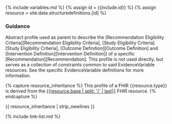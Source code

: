 {% include variables.md %}
{% assign id = {{include.id}} %}
{% assign resource = site.data.structuredefinitions.[id] %}

### Guidance

Abstract profile used as parent to describe the [Recommendation Eligibility Criteria][Recommendation Eligibility Criteria], [Study Eligibility Criteria][Study Eligibility Criteria], [Outcome Definition][Outcome Definition] and [Intervention Definition][Intervention Definition]) of a specific [Recommendation][Recommendation]. This profile is not used directly, but serves as a collection of constraints common to said EvidenceVariable resources. See the specific EvidenceVariable definitions for more information.


{% capture resource_inheritance %}
This profile of a FHIR {{resource.type}} is derived from the [{{resource.base | split: '/' | last}}]({{resource.base}}) FHIR resource.
{% endcapture %}

{{ resource_inheritance | strip_newlines }}

{% include link-list.md %}
